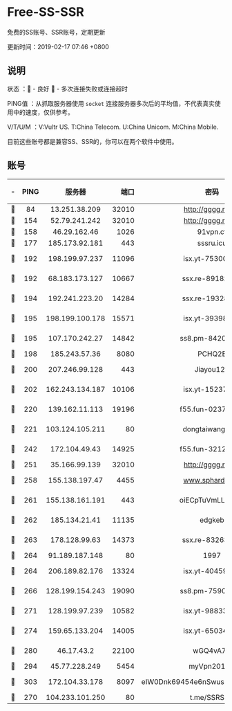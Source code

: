 # Free-SS-SSR

免费的SS账号、SSR账号，定期更新

更新时间：2019-02-17 07:46 +0800

## 说明

状态     ：🙂 - 良好 🙁 - 多次连接失败或连接超时

PING值   ：从抓取服务器使用 `socket` 连接服务器多次后的平均值，不代表真实使用中的速度，仅供参考。

V/T/U/M  ：V:Vultr US. T:China Telecom. U:China Unicom. M:China Mobile.

目前这些账号都是兼容SS、SSR的，你可以在两个软件中使用。

## 账号

|-|PING|服务器|端口|密码|加密方式|区域|V/T/U/M|
|:----:|:----:|:-----:|-----:|:----:|:----:|:----:|:----:|
|🙂|84|13.251.38.209|32010|http://gggg.rocks|chacha20|SG|10↑/10↑/10↑/10↑|
|🙂|154|52.79.241.242|32010|http://gggg.rocks|chacha20|KR|10↑/10↑/10↑/10↑|
|🙂|158|46.29.162.46|1026|91vpn.cf|rc4-md5|RU|10↑/10↑/10↑/10↑|
|🙂|177|185.173.92.181|443|sssru.icu|rc4-md5|RU|10↑/10↑/10↑/10↑|
|🙂|192|198.199.97.237|11096|isx.yt-75300648|aes-256-cfb|US|10↑/10↑/10↑/10↑|
|🙂|192|68.183.173.127|10667|ssx.re-89182377|aes-256-cfb|US|10↑/10↑/10↑/10↑|
|🙂|194|192.241.223.20|14284|ssx.re-19328546|aes-256-cfb|US|10↑/10↑/10↑/10↑|
|🙂|195|198.199.100.178|15571|isx.yt-39398519|aes-256-cfb|US|10↑/10↑/10↑/10↑|
|🙂|195|107.170.242.27|14842|ss8.pm-84208865|aes-256-cfb|US|10↑/10↑/10↑/10↑|
|🙂|198|185.243.57.36|8080|PCHQ2E|rc4-md5|US|10↑/10↑/10↑/10↑|
|🙂|200|207.246.99.128|443|Jiayou123|aes-256-cfb|US|9↑/10↑/10↑/10↑|
|🙂|202|162.243.134.187|10106|isx.yt-15237932|aes-256-cfb|US|10↑/10↑/10↑/10↑|
|🙂|220|139.162.11.113|19196|f55.fun-02374211|aes-256-cfb|SG|10↑/10↑/10↑/10↑|
|🙂|221|103.124.105.211|80|dongtaiwang.com|aes-256-cfb|US|10↑/10↑/10↑/10↑|
|🙂|242|172.104.49.43|14925|f55.fun-32127186|aes-256-cfb|SG|10↑/10↑/10↑/10↑|
|🙂|251|35.166.99.139|32010|http://gggg.rocks|chacha20|US|10↑/10↑/10↑/10↑|
|🙂|258|155.138.197.47|4455|www.sphard.com|aes-256-cfb|US|10↑/10↑/10↑/10↑|
|🙂|261|155.138.161.191|443|oiECpTuVmLLxk4Ts|aes-256-cfb|US|10↑/10↑/10↑/10↑|
|🙂|262|185.134.21.41|11135|edgkeb|aes-256-cfb|GB|10↑/10↑/10↑/10↑|
|🙂|263|178.128.99.63|14373|ssx.re-83263368|aes-256-cfb|SG|10↑/10↑/10↑/10↑|
|🙂|264|91.189.187.148|80|1997|chacha20|US|10↑/10↑/10↑/10↑|
|🙂|264|206.189.82.176|13324|isx.yt-40459259|aes-256-cfb|SG|10↑/10↑/10↑/10↑|
|🙂|266|128.199.154.243|19090|ss8.pm-75908387|aes-256-cfb|SG|10↑/10↑/10↑/10↑|
|🙂|271|128.199.97.239|10582|isx.yt-98833353|aes-256-cfb|SG|10↑/10↑/10↑/10↑|
|🙂|274|159.65.133.204|14005|isx.yt-65034190|aes-256-cfb|SG|10↑/10↑/10↑/10↑|
|🙂|280|46.17.43.2|22100|wGQ4vA7D|aes-256-gcm|RU|9↑/10↑/10↑/10↑|
|🙂|294|45.77.228.249|5454|myVpn2019[]|rc4-md5|GB|10↑/10↑/10↑/10↑|
|🙂|303|172.104.33.178|8097|eIW0Dnk69454e6nSwuspv9DmS201tQ0D|aes-256-cfb|SG|10↑/10↑/10↑/10↑|
|🙂|270|104.233.101.250|80|t.me/SSRSUB|rc4-md5|CA|10↑/10↑/10↑/10↑|
